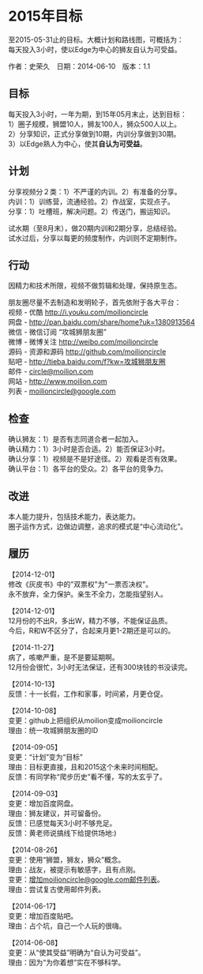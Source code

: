 # 2015年目标

至2015-05-31止的目标。大概计划和路线图，可概括为：  
每天投入3小时，使以Edge为中心的狮友自认为可受益。  

作者：史荣久　日期：2014-06-10　版本：1.1

## 目标

每天投入3小时，一年为期，到15年05月末止，达到目标：  
1）圈子规模，狮盟10人，狮友100人，狮众500人以上。  
2）分享知识，正式分享做到10期，内训分享做到30期。  
3）以Edge熟人为中心，使其**自认为可受益**。

## 计划

分享视频分２类：1）不严谨的内训。2）有准备的分享。  
内训：1）训练营，流通经验。2）作战室，实现点子。  
分享：1）吐槽班，解决问题。2）传送门，搬运知识。

试水期（至8月末），做20期内训和2期分享，总结经验。  
试水过后，分享以每更的频度制作，内训则不定期制作。

## 行动

因精力和技术所限，视频不做剪辑和处理，保持原生态。  

朋友圈尽量不去制造和发明轮子，首先依附于各大平台：  
视频 - 优酷 http://i.youku.com/moilioncircle  
网盘 - http://pan.baidu.com/share/home?uk=1380913564  
微信 - 微信订阅 “攻城狮朋友圈”  
微博 - 微博关注 http://weibo.com/moilioncircle  
源码 - 资源和源码 http://github.com/moilioncircle  
贴吧 - http://tieba.baidu.com/f?kw=攻城狮朋友圈  
邮件 - circle@moilion.com  
网站 - http://www.moilion.com  
列表 - moilioncircle@google.com

## 检查

确认狮友：1）是否有志同道合者一起加入。  
确认精力：1）3小时是否合适。2）能否保证3小时。  
确认分享：1）视频是不是好途径。2）观看是否有效果。  
确认平台：1）各平台的受众。2）各平台的竞争力。

## 改进

本人能力提升，包括技术能力，表达能力。  
圈子运作方式，边做边调整，追求的模式是“中心流动化”。

## 履历

【2014-12-01】  
修改《灰皮书》中的"双票权"为"一票否决权"。  
永不放弃，全力保护。亲生不全力，怎能指望别人。

【2014-12-01】  
12月份的不出R，多出W，精力不够，不能保证品质。  
今后，R和W不区分了，合起来月更1-2期还是可以的。

【2014-11-27】  
病了，咳嗽严重，是不是要延期啊。  
12月份会很忙，3小时无法保证，还有300块钱的书没读完。

【2014-10-13】  
反馈：十一长假，工作和家事，时间紧，月更仓促。

【2014-10-08】  
变更：github上把组织从moilion变成moilioncircle  
理由：统一攻城狮朋友圈的ID  

【2014-09-05】  
变更：“计划”变为“目标”  
理由：目标更直接，且和2015这个未来时间相配。  
反馈：有同学称“爬步历史”看不懂，写的太玄乎了。  

【2014-09-03】  
变更：增加百度网盘。  
理由：狮友建议，并可留备份。  
反馈：已感觉每天3小时不够充足。  
反馈：黄老师说搞线下给提供场地:)  

【2014-08-26】  
变更：使用“狮盟，狮友，狮众”概念。  
理由：战友，被提示有敏感字，且有点刚。  
变更：增加moilioncircle@google.com邮件列表。  
理由：尝试复古使用邮件列表。  

【2014-06-17】  
变更：增加百度贴吧。  
理由：占个坑，自己一个人玩的很嗨。  

【2014-06-08】  
变更：从“使其受益”明确为“自认为可受益”。  
理由：因为“为你着想”实在不够科学。  
